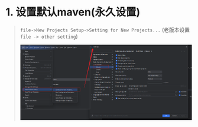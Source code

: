 # 1. 设置默认maven(永久设置)

> `file->New Projects Setup->Setting for New Projects...` (老版本设置 `file -> other setting`)
>
> ![1690559526039](image/2.idea的一些设置/1690559526039.png)
